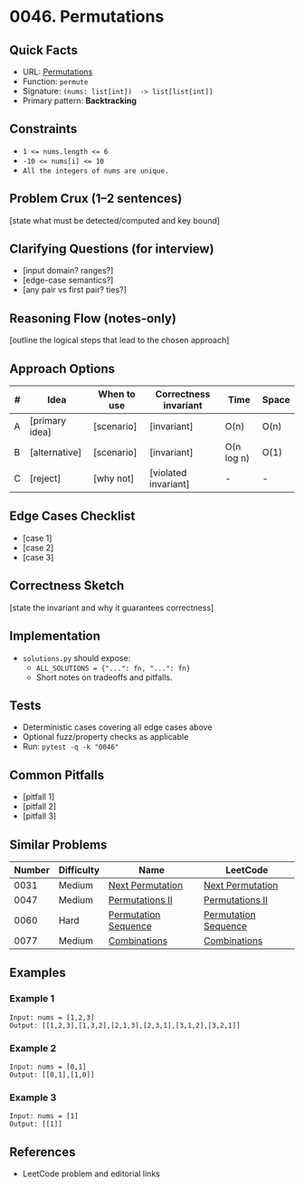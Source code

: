 # 0046. Permutations

## Quick Facts

- URL: [Permutations](https://leetcode.com/problems/permutations/)
- Function: `permute`
- Signature: `(nums: list[int])  -> list[list[int]]`
- Primary pattern: **Backtracking**

## Constraints

- `1 <= nums.length <= 6`
- `-10 <= nums[i] <= 10`
- `All the integers of nums are unique.`

## Problem Crux (1–2 sentences)

[state what must be detected/computed and key bound]

## Clarifying Questions (for interview)

- [input domain? ranges?]
- [edge-case semantics?]
- [any pair vs first pair? ties?]

## Reasoning Flow (notes-only)

[outline the logical steps that lead to the chosen approach]

## Approach Options

| #   | Idea           | When to use | Correctness invariant | Time       | Space |
| --- | -------------- | ----------- | --------------------- | ---------- | ----- |
| A   | [primary idea] | [scenario]  | [invariant]           | O(n)       | O(n)  |
| B   | [alternative]  | [scenario]  | [invariant]           | O(n log n) | O(1)  |
| C   | [reject]       | [why not]   | [violated invariant]  | -          | -     |

## Edge Cases Checklist

- [case 1]
- [case 2]
- [case 3]

## Correctness Sketch

[state the invariant and why it guarantees correctness]

## Implementation

- `solutions.py` should expose:
    - `ALL_SOLUTIONS = {"...": fn, "...": fn}`
    - Short notes on tradeoffs and pitfalls.

## Tests

- Deterministic cases covering all edge cases above
- Optional fuzz/property checks as applicable
- Run: `pytest -q -k "0046"`

## Common Pitfalls

- [pitfall 1]
- [pitfall 2]
- [pitfall 3]

## Similar Problems

| Number | Difficulty | Name                                                           | LeetCode                                                                    |
| ------ | ---------- | -------------------------------------------------------------- | --------------------------------------------------------------------------- |
| 0031   | Medium     | [Next Permutation](../0031-next-permutation/readme.md)         | [Next Permutation](https://leetcode.com/problems/next-permutation/)         |
| 0047   | Medium     | [Permutations II](../0047-permutations-ii/readme.md)           | [Permutations II](https://leetcode.com/problems/permutations-ii/)           |
| 0060   | Hard       | [Permutation Sequence](../0060-permutation-sequence/readme.md) | [Permutation Sequence](https://leetcode.com/problems/permutation-sequence/) |
| 0077   | Medium     | [Combinations](../0077-combinations/readme.md)                 | [Combinations](https://leetcode.com/problems/combinations/)                 |

## Examples

### Example 1

```text
Input: nums = [1,2,3]
Output: [[1,2,3],[1,3,2],[2,1,3],[2,3,1],[3,1,2],[3,2,1]]
```

### Example 2

```text
Input: nums = [0,1]
Output: [[0,1],[1,0]]
```

### Example 3

```text
Input: nums = [1]
Output: [[1]]
```

## References

- LeetCode problem and editorial links
